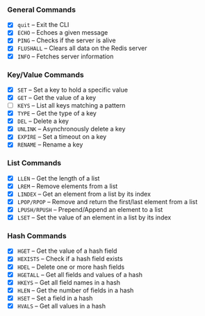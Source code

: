 ### General Commands

- [x] `quit` – Exit the CLI
- [x] `ECHO` – Echoes a given message
- [x] `PING` – Checks if the server is alive
- [x] `FLUSHALL` – Clears all data on the Redis server
- [x] `INFO` – Fetches server information

### Key/Value Commands

- [x] `SET` – Set a key to hold a specific value
- [x] `GET` – Get the value of a key
- [ ] `KEYS` – List all keys matching a pattern
- [x] `TYPE` – Get the type of a key
- [x] `DEL` – Delete a key
- [x] `UNLINK` – Asynchronously delete a key
- [x] `EXPIRE` – Set a timeout on a key
- [x] `RENAME` – Rename a key

### List Commands

- [x] `LLEN` – Get the length of a list
- [x] `LREM` – Remove elements from a list
- [x] `LINDEX` – Get an element from a list by its index
- [x] `LPOP/RPOP` – Remove and return the first/last element from a list
- [x] `LPUSH/RPUSH` – Prepend/Append an element to a list
- [x] `LSET` – Set the value of an element in a list by its index

### Hash Commands

- [x] `HGET` – Get the value of a hash field
- [x] `HEXISTS` – Check if a hash field exists
- [x] `HDEL` – Delete one or more hash fields
- [x] `HGETALL` – Get all fields and values of a hash
- [x] `HKEYS` – Get all field names in a hash
- [x] `HLEN` – Get the number of fields in a hash
- [x] `HSET` – Set a field in a hash
- [x] `HVALS` – Get all values in a hash
